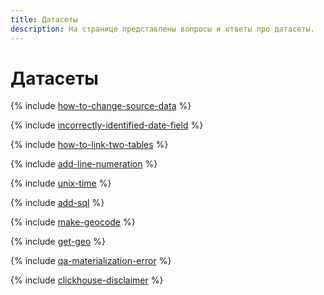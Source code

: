 ```yaml
---
title: Датасеты
description: На странице представлены вопросы и ответы про датасеты.
---
```


# Датасеты

{% include [how-to-change-source-data](../../_qa/datalens/change-source-data.md) %}


{% include [incorrectly-identified-date-field](../../_qa/datalens/incorrectly-identified-date-field.md) %}

{% include [how-to-link-two-tables](../../_qa/datalens/linking-two-tables.md) %}

{% include [add-line-numeration](../../_qa/datalens/add-line-numeration.md) %}

{% include [unix-time](../../_qa/datalens/unix-time.md) %}

{% include [add-sql](../../_qa/datalens/add-sql.md) %}

{% include [make-geocode](../../_qa/datalens/make-geocode.md) %}

{% include [get-geo](../../_qa/datalens/get-geo.md) %}

{% include [qa-materialization-error](../../_qa/datalens/where-is-materialization.md) %}



{% include [clickhouse-disclaimer](../../_includes/clickhouse-disclaimer.md) %}
